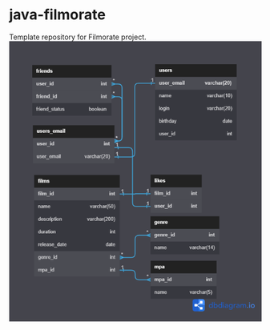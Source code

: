 # java-filmorate
Template repository for Filmorate project.
![Diagram for DB](https://github.com/ArtakJava/java-filmorate/blob/main/diagramm-db.png "Diagramm")
